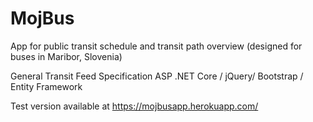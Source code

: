 # MojBus

App for public transit schedule and transit path overview (designed for buses in Maribor, Slovenia)

General Transit Feed Specification
ASP .NET Core / jQuery/ Bootstrap / Entity Framework

Test version available at https://mojbusapp.herokuapp.com/
